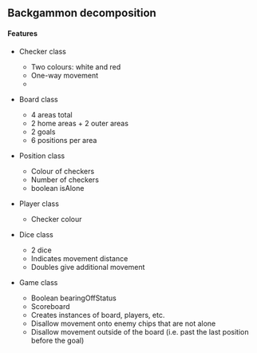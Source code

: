 ## Backgammon decomposition

#### Features

* Checker class
    * Two colours: white and red
    * One-way movement
    * 

* Board class
    * 4 areas total
    * 2 home areas + 2 outer areas
    * 2 goals
    * 6 positions per area

* Position class      
    * Colour of checkers
    * Number of checkers
    * boolean isAlone

* Player class
    * Checker colour

* Dice class
    * 2 dice
    * Indicates movement distance
    * Doubles give additional movement
    
* Game class
    * Boolean bearingOffStatus
    * Scoreboard
    * Creates instances of board, players, etc.
    * Disallow movement onto enemy chips that are not alone
    * Disallow movement outside of the board (i.e. past the last position before the goal)